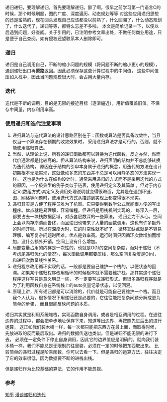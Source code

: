 递归递归，要理解递归，首先要理解递归。醉了啊。很早之前学习第一门语言C的时候，那个时候刷题，图的广度、深度遍历、动态规划等等
对这些应用递归思想的还是蛮熟的，现在回头发现自己应该都没以前熟了，什么回溯了，什么动态规划了，什么迭代了，递归等等，都特么忘差不多啦。
本文是简单记录一下，以便以后遇到问题，好查阅。关于引用的，已注明参考文章出处，不做任何商业用途，只是便于自己查阅，如有侵权还望联系本人删除即可。
### 递归
递归是自己调用自己，不断的缩小问题的规模（将问题不断的缩小更小的规模），遇到递归出口再**原路**返回。因此必须保存这些计算过程中的中间值，
这些中间值压如入栈中，因此当问题规模很大时，会占用大量内存。
### 迭代
迭代是不断的调用，目的是无限的接近目标（逐渐逼近），用新值覆盖旧值。不保存中间量，内存利用率高。
### 使用递归和迭代注意事项
1. 递归算法与迭代算法的设计思路区别在于：函数或算法是否具备收敛性，当且仅当一个算法存在预期的收敛效果时，
采用递归算法才是可行的，否则，就不能使用递归算法。
2. 当然，从理论上说，所有的递归函数都可以转换为迭代函数，反之亦然，然而代价通常都是比较高的。但从算法结构来说，递归声明的结构并不总能够转换为迭代结构，
原因在于结构的引申本身属于递归的概念，用迭代的方法在设计初期根本无法实现，这就像动多态的东西并不总是可以用静多态的方法实现一样。
这也是为什么在结构设计时，通常采用递归的方式而不是采用迭代的方式的原因，一个极典型的例子类似于链表，使用递归定义及其简单
，但对于内存定义(数组方式)其定义及调用处理说明就变得很晦涩，尤其是在遇到环链、图、网格等问题时，使用迭代方式从描述到实现上都变得很不现实。
3. 递归其实是方便了程序员难为了机器。它只要得到数学公式就能很方便的写出程序。优点就是易理解，容易编程。但递归是用栈机制实现的，
每深入一层，都要占去一块栈数据区域，对嵌套层数深的一些算法，
递归会力不从心，空间上会以内存崩溃而告终，而且递归也带来了大量的函数调用，这也有许多额外的时间开销。所以在深度大时，它的时空性就不好了。
循环其缺点就是不容易理解，编写复杂问题时困难。优点是效率高。运行时间只因循环次数增加而增加，没什么额外开销。空间上没有什么增加。
4. 局部变量占用的内存是一次性的，也就是O(1)的空间复杂度，而对于递归（不考虑尾递归优化的情况），每次函数调用都要压栈，那么空间复杂度是O(n)，和递归次数呈线性关系。
5.  递归程序改用循环实现的话，一般都是要自己维护一个栈的，以便状态的回溯。如果某个递归程序改用循环的时候根本就不需要维护栈，那其实这个递归程序这样写只是意义明显一些，
不一定要写成递归形式。但很多递归程序就是为了利用函数自身在系统栈上的auto变量记录状态，以便回溯。
6. 原理上讲，所有递归都是可以消除的，代价就是可能自己要维护一个栈。而且我个人认为，很多情况下用递归还是必要的，它往往能把复杂问题分解成更为简单的步骤，
而且很能反映问题的本质。

递归其实就是利用系统堆栈，实现函数自身调用，或者是相互调用的过程。在通往边界的过程中，都会把单步地址保存下来，知道等出边界，再按照先进后出的进行运算，
这正如我们装木桶一样，每一次都只能把东西方在最上面，而取得时候，先放进取的反而最后取出。递归的数据传送也类似。但是递归不能无限的进行下去，
必须在一定条件下停止自身调用，因此它的边界值应是明确的。就向我们装木桶一样，我们不能总是无限制的往里装，必须在一定的时候把东西取出来。
比较简单的递归过程是阶乘函数，你可以去看一下。但是递归的运算方法，往往决定了它的效率很低，因为数据要不断的进栈出栈。

但是递归作为比较基础的算法，它的作用不能忽视。
### 参考
[知乎](https://zhuanlan.zhihu.com/p/24085518)
[漫谈递归和迭代](http://nxlhero.blog.51cto.com/962631/1231228)
